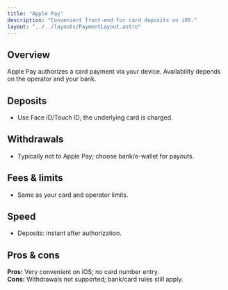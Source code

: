 ```yaml
---
title: "Apple Pay"
description: "Convenient front-end for card deposits on iOS."
layout: "../../layouts/PaymentLayout.astro"
---
```


## Overview
Apple Pay authorizes a card payment via your device. Availability depends on the operator and your bank.

## Deposits
- Use Face ID/Touch ID; the underlying card is charged.

## Withdrawals
- Typically not to Apple Pay; choose bank/e-wallet for payouts.

## Fees & limits
- Same as your card and operator limits.

## Speed
- Deposits: instant after authorization.

## Pros & cons
**Pros:** Very convenient on iOS; no card number entry.  
**Cons:** Withdrawals not supported; bank/card rules still apply.
